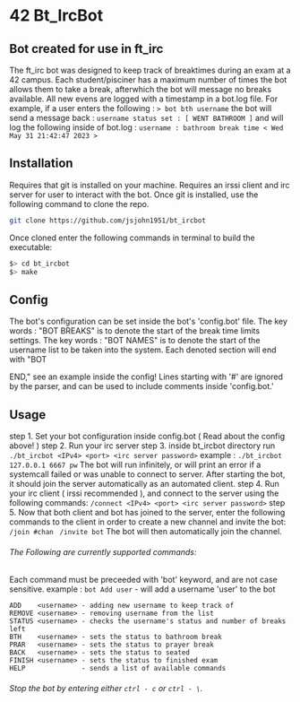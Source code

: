 # 42 Bt_IrcBot
## Bot created for use in ft_irc

The ft_irc bot was designed to keep track of breaktimes during an exam at a 42 campus. Each student/pisciner has a maximum number of times the bot allows them to take a break, afterwhich the bot will message no breaks available. 
All new evens are logged with a timestamp in a bot.log file. For example,
if a user enters the following :
``` > bot bth username ```
the bot will send a message back :
``` username status set : [ WENT BATHROOM ] ```
and will log the following inside of bot.log :
```` username : bathroom break time < Wed May 31 21:42:47 2023 > ````

## Installation
Requires that git is installed on your machine.
Requires an irssi client and irc server for user to interact with the bot. 
Once git is installed, use the following command to clone the repo.

```bash
git clone https://github.com/jsjohn1951/bt_ircbot
```
Once cloned enter the following commands in terminal to build the executable:
```bash
$> cd bt_ircbot
$> make
```
## Config
The bot's configuration can be set inside the bot's 'config.bot' file.
The key words : "BOT BREAKS" is to denote the start of the break time limits settings.
The key words : "BOT NAMES" is to denote the start of the username list to be taken into
the system.
Each denoted section will end with "BOT <section> END," see an example inside the config!
Lines starting with '#' are ignored by the parser, and can be used to include comments inside 'config.bot.'

## Usage
step 1. Set your bot configuration inside config.bot ( Read about the config above! )
step 2. Run your irc server
step 3. inside bt_ircbot directory run
``` ./bt_ircbot <IPv4> <port> <irc server password>```
example :
``` ./bt_ircbot 127.0.0.1 6667 pw ```
The bot will run infinitely, or will print an error if a systemcall failed or was unable to connect to server.
After starting the bot, it should join the server automatically as an automated client.
step 4. Run your irc client ( irssi recommended ), and connect to the server using the following commands:
``` /connect <IPv4> <port> <irc server password> ```
step 5. Now that both client and bot has joined to the server, enter the following commands to the client in order to create a new channel and invite the bot:
``` /join #chan```
``` /invite bot```
The bot will then automatically join the channel.
###### The Following are currently supported commands:
Each command must be preceeded with 'bot' keyword, and are not case sensitive.
example : ```bot Add user``` - will add a username 'user' to the bot

```
ADD    <username> - adding new username to keep track of
REMOVE <username> - removing username from the list
STATUS <username> - checks the username's status and number of breaks left
BTH    <username> - sets the status to bathroom break
PRAR   <username> - sets the status to prayer break
BACK   <username> - sets the status to seated
FINISH <username> - sets the status to finished exam
HELP              - sends a list of available commands
```
###### Stop the bot by entering either ``` ctrl - c ``` or ``` ctrl - \ ```.